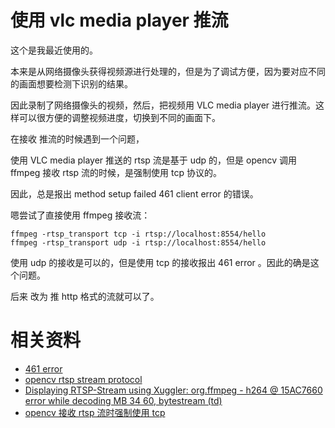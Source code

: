 # 使用 vlc media player 推流


这个是我最近使用的。

本来是从网络摄像头获得视频源进行处理的，但是为了调试方便，因为要对应不同的画面想要检测下识别的结果。

因此录制了网络摄像头的视频，然后，把视频用 VLC media player 进行推流。这样可以很方便的调整视频进度，切换到不同的画面下。


在接收 推流的时候遇到一个问题，

使用 VLC media player 推送的 rtsp 流是基于 udp 的，但是 opencv 调用 ffmpeg 接收 rtsp 流的时候，是强制使用 tcp 协议的。

因此，总是报出 method setup failed 461 client error 的错误。

嗯尝试了直接使用 ffmpeg 接收流：

```
ffmpeg -rtsp_transport tcp -i rtsp://localhost:8554/hello
ffmpeg -rtsp_transport udp -i rtsp://localhost:8554/hello
```

使用 udp 的接收是可以的，但是使用 tcp 的接收报出 461 error 。因此的确是这个问题。

后来 改为 推 http 格式的流就可以了。





# 相关资料

- [461 error](https://github.com/opencv/opencv/issues/8478)
- [opencv rtsp stream protocol](https://stackoverflow.com/questions/43047017/opencv-rtsp-stream-protocol)
- [Displaying RTSP-Stream using Xuggler: org.ffmpeg - h264 @ 15AC7660 error while decoding MB 34 60, bytestream (td)](https://stackoverflow.com/questions/36498689/displaying-rtsp-stream-using-xuggler-org-ffmpeg-h264-15ac7660-error-while)
- [opencv 接收 rtsp 流时强制使用 tcp](https://github.com/opencv/opencv/blob/3.1.0/modules/videoio/src/cap_ffmpeg_impl.hpp#L581)
